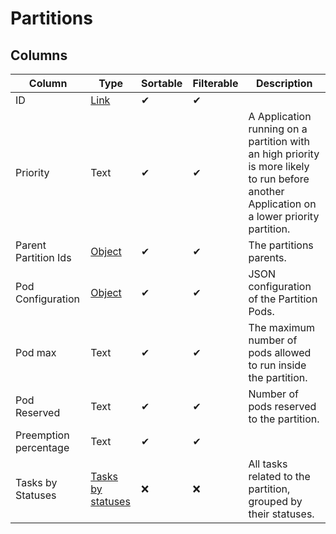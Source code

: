 # Partitions

## Columns

| Column | Type | Sortable | Filterable | Description |
| -------- | -------- | -------- | -------- | -------- |
| ID | [Link](../4.DataGrids/5.columns.md#link-columns) | ✔ | ✔ | |
| Priority | Text | ✔ | ✔ | A Application running on a partition with an high priority is more likely to run before another Application on a lower priority partition. |
| Parent Partition Ids | [Object](../4.DataGrids/5.columns.md#object-columns) | ✔ | ✔ | The partitions parents. |
| Pod Configuration | [Object](../4.DataGrids/5.columns.md#object-columns) | ✔ | ✔ | JSON configuration of the Partition Pods. |
| Pod max | Text | ✔ | ✔ | The maximum number of pods allowed to run inside the partition. |
| Pod Reserved | Text | ✔ | ✔ | Number of pods reserved to the partition. |
| Preemption percentage | Text | ✔ | ✔ | |
| Tasks by Statuses | [Tasks by statuses](../4.DataGrids/5.columns.md#tasks-by-statuses) | ❌ | ❌ | All tasks related to the partition, grouped by their statuses. |